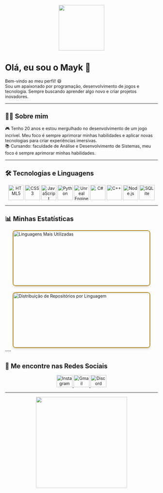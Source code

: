<div align="center">
  <img height="150" src="https://ik.imagekit.io/2cs1xx8pd/artwork.gif" />
</div>

# Olá, eu sou o Mayk 👋

Bem-vindo ao meu perfil! 😄<br>
Sou um apaixonado por programação, desenvolvimento de jogos e tecnologia. Sempre buscando aprender algo novo e criar projetos inovadores. 

---

## 👨‍💻 Sobre mim

🎮 Tenho 20 anos e estou mergulhado no desenvolvimento de um jogo incrível. Meu foco é sempre aprimorar minhas habilidades e aplicar novas tecnologias para criar experiências imersivas.<br> 
📚 Cursando: faculdade de Análise e Desenvolvimento de Sistemas, meu foco é sempre aprimorar minhas habilidades.<br>

---

## 🛠 Tecnologias e Linguagens

<div align="center">
<img src="https://cdn.jsdelivr.net/gh/devicons/devicon/icons/html5/html5-original.svg" height="50" alt="HTML5" />
<img src="https://cdn.jsdelivr.net/gh/devicons/devicon/icons/css3/css3-original.svg" height="50" alt="CSS3" />
<img src="https://cdn.jsdelivr.net/gh/devicons/devicon/icons/javascript/javascript-original.svg" height="50" alt="JavaScript" />
<img src="https://cdn.jsdelivr.net/gh/devicons/devicon/icons/python/python-original.svg" height="50" alt="Python" />
<img src="https://cdn.jsdelivr.net/gh/devicons/devicon/icons/unrealengine/unrealengine-original.svg" height="50" alt="Unreal Engine" />
<img src="https://cdn.jsdelivr.net/gh/devicons/devicon/icons/csharp/csharp-original.svg" height="50" alt="C#" />
<img src="https://cdn.jsdelivr.net/gh/devicons/devicon/icons/cplusplus/cplusplus-original.svg" height="50" alt="C++" />
<img src="https://cdn.jsdelivr.net/gh/devicons/devicon/icons/nodejs/nodejs-original.svg" height="50" alt="Node.js" />
<img src="https://cdn.jsdelivr.net/gh/devicons/devicon/icons/sqlite/sqlite-original.svg" height="50" alt="SQLite" />
</div>

---

## 📊 Minhas Estatísticas

<div style="display: flex; flex-wrap: wrap; justify-content: center; gap: 20px;">
<!-- Linguagens Mais Utilizadas -->
<a href="https://github.com/anuraghazra/github-readme-stats">
<img
src="https://github-readme-stats.vercel.app/api/top-langs/?username=Mayk0101&layout=compact&theme=transparent&hide_border=true&locale=pt-br"
alt="Linguagens Mais Utilizadas"
width="450"
height="180"
style="border-radius: 10px; box-shadow: 0 4px 6px rgba(0, 0, 0, 0.1); border: 2px solid #B8860B;"
/>
</a>

<!-- Distribuição de Repositórios por Linguagem -->
<a href="https://github.com/Mayk0101">
<img
src="http://github-profile-summary-cards.vercel.app/api/cards/repos-per-language?username=Mayk0101&theme=transparent&locale=pt-br"
alt="Distribuição de Repositórios por Linguagem"
width="450"
height="180"
style="border-radius: 10px; box-shadow: 0 4px 6px rgba(0, 0, 0, 0.1); border: 2px solid #B8860B;"
/>
</a>
</div>
---

## 🔗 Me encontre nas Redes Sociais

<div align="center">
  <a href="https://www.instagram.com/MaykViana22" target="_blank">
    <img src="https://raw.githubusercontent.com/maurodesouza/profile-readme-generator/master/src/assets/icons/social/instagram/default.svg" width="52" height="40" alt="Instagram" />
  </a>
  <a href="mailto:douglascardoso3010@gmail.com" target="_blank">
    <img src="https://raw.githubusercontent.com/maurodesouza/profile-readme-generator/master/src/assets/icons/social/gmail/default.svg" width="52" height="40" alt="Gmail" />
  </a>
  <a href="https://discord.gg/9XXzfrMBs6" target="_blank">
    <img src="https://raw.githubusercontent.com/maurodesouza/profile-readme-generator/master/src/assets/icons/social/discord/default.svg" width="52" height="40" alt="Discord" />
  </a>
</div>

---

<div align="center">
  <img height="300" src="https://ik.imagekit.io/2cs1xx8pd/ant%201.gif?updatedAt=1730913415231" />
</div>


